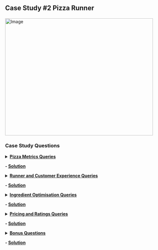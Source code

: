 ## <p align="left">Case Study #2 Pizza Runner</p>
<img src="https://8weeksqlchallenge.com/images/case-study-designs/2.png" alt="Image" width="480" height="380">

### Case Study Questions
<details><summary><a href="https://github.com/Tungana-Bhavya/8-WEEK-SQL-CHALLENGE/tree/main/8-WEEK-CHALLENGE/CASE%20STUDY%20%232-PIZZA%20RUNNER"><b>Pizza Metrics Queries</b></a></summary>

1.	How many pizzas were ordered?
2.	How many unique customer orders were made?
3.	How many successful orders were delivered by each runner?
4.	How many of each type of pizza was delivered?
5.	How many Vegetarian and Meatlovers were ordered by each customer?
6.	What was the maximum number of pizzas delivered in a single order?
7.	For each customer, how many delivered pizzas had at least 1 change and how many had no changes?
8.	How many pizzas were delivered that had both exclusions and extras?
9.	What was the total volume of pizzas ordered for each hour of the day?
10.	What was the volume of orders for each day of the week?
</details>

<b>- [Solution](https://github.com/Tungana-Bhavya/8-WEEK-SQL-CHALLENGE/blob/main/8-WEEK-CHALLENGE/CASE%20STUDY%20%232-PIZZA%20RUNNER/PIZZA_METRICS.sql)</b>
<br>
<details><summary><a href="https://github.com/Tungana-Bhavya/8-WEEK-SQL-CHALLENGE/tree/main/8-WEEK-CHALLENGE/CASE%20STUDY%20%232-PIZZA%20RUNNER"><b>Runner and Customer Experience Queries</b></a></summary>
1.	How many runners signed up for each 1 week period? (i.e. week starts 2021-01-01)<br>
2.	What was the average time in minutes it took for each runner to arrive at the Pizza Runner HQ to pickup the order?<br>
3.	Is there any relationship between the number of pizzas and how long the order takes to prepare?<br>
4.	What was the average distance travelled for each customer?<br>
5.	What was the difference between the longest and shortest delivery times for all orders?<br>
6.	What was the average speed for each runner for each delivery and do you notice any trend for these values?<br>
7.	What is the successful delivery percentage for each runner?
</details>

<b>- [Solution](https://github.com/Tungana-Bhavya/8-WEEK-SQL-CHALLENGE/blob/main/8-WEEK-CHALLENGE/CASE%20STUDY%20%232-PIZZA%20RUNNER/RUNNER_AND_CUSTOMER_EXPERIENCE.sql)</b>
<br>
<details><summary><a href="https://github.com/Tungana-Bhavya/8-WEEK-SQL-CHALLENGE/tree/main/8-WEEK-CHALLENGE/CASE%20STUDY%20%232-PIZZA%20RUNNER"><b>Ingredient Optimisation Queries</b></a></summary>
1.	What are the standard ingredients for each pizza? <br>
2.	What was the most commonly added extra?<br>
3.	What was the most common exclusion?<br>
4.	Generate an order item for each record in the customers_orders table in the format of one of the following: <br>
	*  Meat Lovers<br>
	*  Meat Lovers - Exclude Beef<br>
	*  Meat Lovers - Extra Bacon<br>
	*  Meat Lovers - Exclude Cheese, Bacon - Extra Mushroom, Peppers<br>
6.	Generate an alphabetically ordered comma separated ingredient list for each pizza order from the customer_orders table and add a 2x in 
front of any relevant ingredients For example: "Meat Lovers: 2xBacon, Beef, ... , Salami" <br>
8.	What is the total quantity of each ingredient used in all delivered pizzas sorted by most frequent first?
</details>

<b>- [Solution]()</b>
<br>
<details><summary><a href="https://github.com/Tungana-Bhavya/8-WEEK-SQL-CHALLENGE/tree/main/8-WEEK-CHALLENGE/CASE%20STUDY%20%232-PIZZA%20RUNNER"><b>Pricing and Ratings Queries</b></a></summary>
1.	If a Meat Lovers pizza costs $12 and Vegetarian costs $10 and there were no charges for changes - how much money has Pizza Runner made so 
	far if there are no delivery fees?<br>
2.	What if there was an additional $1 charge for any pizza extras? <br>
	*       Add cheese is $1 extra<br>
3.	The Pizza Runner team now wants to add an additional ratings system that allows customers to rate their runner, how would you design an 
	additional table for this new dataset - generate a schema for this new table and insert your own data for ratings for each successful 
	customer order between 1 to 5. <br>
4.	Using your newly generated table - can you join all of the information together to form a table which has the following information for 
	successful deliveries?<br>
	*       customer_id <br>
	*	order_id <br>
	*	runner_id <br>
	*	rating <br>
	*	order_time <br>
	*	pickup_time <br>
	*	Time between order and pickup <br>
	*	Delivery duration <br>
	*	Average speed <br>
	*	Total number of pizzas <br>
5.	If a Meat Lovers pizza was $12 and Vegetarian $10 fixed prices with no cost for extras and each runner is paid $0.30 per kilometre traveled - how much money does Pizza Runner have left over after these deliveries?
</details>

<b>- [Solution]()</b>
<br>
<details><summary><a href="https://github.com/Tungana-Bhavya/8-WEEK-SQL-CHALLENGE/tree/main/8-WEEK-CHALLENGE/CASE%20STUDY%20%232-PIZZA%20RUNNER"><b>Bonus Questions</b></a></summary>
1. If Danny wants to expand his range of pizzas - how would this impact the existing data design? Write an INSERT statement to demonstrate what 
would happen if a new Supreme pizza with all the toppings was added to the Pizza Runner menu?
</details>

<b>- [Solution]()</b>


